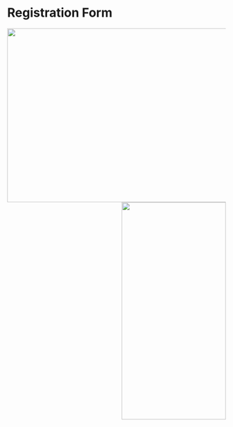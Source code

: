 # Registration Form

<img src="https://ik.imagekit.io/mrsmatheus/New_Folder/formpage_HakCNT-Rvu.png?ik-sdk-version=javascript-1.4.3&updatedAt=1654657149925" align="left" height="400" width="630" />
<img src="https://ik.imagekit.io/mrsmatheus/New_Folder/IDEALIMG_2l8EBfcz6.png?ik-sdk-version=javascript-1.4.3&updatedAt=1654660951815" align="right" height="500" width="240" />
 
  






       
       
       
       
       
       
       
       
       
       
       
       
       
       
       
       
       
       
       
       
       
       
       
       
       


